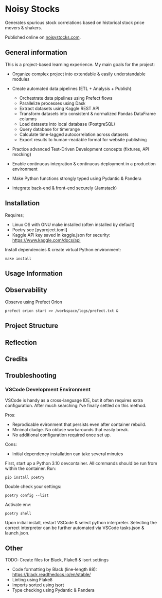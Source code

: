 # Noisy Stocks

Generates spurious stock correlations based on historical stock price movers & shakers. 

Published online on [noisystocks.com](noisystocks.com).

## General information

This is a project-based learning experience. My main goals for the project:

* Organize complex project into extendable & easily understandable modules 

* Create automated data pipelines (ETL + Analysis + Publish)

	* Orchestrate data pipelines using Prefect flows
	* Parallelize processes using Dask
	* Extract datasets using Kaggle REST API 
	* Transform datasets into consistent & normalized Pandas DataFrame columns
	* Load datasets into local database (PostgreSQL)
	* Query database for timerange
	* Calculate time-lagged autocorrelation across datasets
	* Export results to human-readable format for website publishing

* Practice advanced Test-Driven Development concepts (fixtures, API mocking)

* Enable continuous integration & continuous deployment in a production environment
* Make Python functions strongly typed using Pydantic & Pandera
* Integrate back-end & front-end securely (Jamstack)

## Installation
Requires;

- Linux OS with GNU make installed (often installed by default)
- Poetry see [pyproject.toml]
- Kaggle API key saved in kaggle.json for security: https://www.kaggle.com/docs/api



Install dependencies & create virtual Python environment:

	make install

## Usage Information

## Observability
Observe using Prefect Orion

	prefect orion start >> /workspace/logs/prefect.txt &


## Project Structure

## Reflection

## Credits

## Troubleshooting

### VSCode Development Environment
VSCode is handy as a cross-language IDE, but it often requires extra configuration. After much searching I've finally settled on this method.

Pros:
- Reprodicable evironment that persists even after container rebuild.
- Minimal cludge. No obtuse workarounds that easily break.
- No additional configuration required once set up.

Cons:
- Initial dependency installation can take several minutes

First, start up a Python 3.10 devcontainer. All commands should be run from within the container. Run:

	pip install poetry

Double check your settings:

	poetry config --list

Activate env:

	poetry shell

Upon initial install, restart VSCode & select python interpreter. Selecting the correct interpreter can be further automated via VSCode tasks.json & launch.json.

## Other
TODO: Create files for Black, Flake8 & isort settings
- Code formatting by Black (line-length 88):
https://black.readthedocs.io/en/stable/
- Linting using Flake8
- Imports sorted using isort
- Type checking using Pydantic & Pandera
